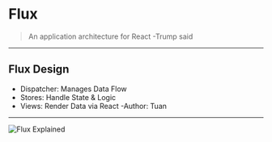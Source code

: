 # Flux 

>An application architecture for React
>-Trump said
---

## Flux Design

- Dispatcher: Manages Data Flow
- Stores: Handle State & Logic
 - Views: Render Data via React
 -Author: Tuan

---

![Flux Explained](https://assets-cdn.github.com/images/modules/open_graph/github-octocat.png)
